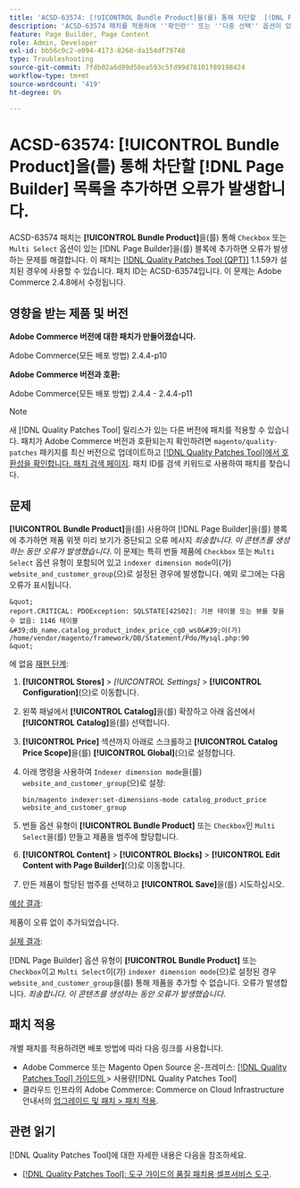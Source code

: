 ```yaml
---
title: 'ACSD-63574: [!UICONTROL Bundle Product]을(를) 통해 차단할  [!DNL Page Builder]  목록을 추가하면 오류가 발생합니다.'
description: 'ACSD-63574 패치를 적용하여 ''확인란'' 또는 ''다중 선택'' 옵션이 있는 **[!UICONTROL Bundle Product]**을(를) 통해 블록에 추가하면 오류가 발생하는 Adobe Commerce 문제를 해결합니다. [!DNL Page Builder] '
feature: Page Builder, Page Content
role: Admin, Developer
exl-id: bb56c0c2-e094-4173-8260-da154df79748
type: Troubleshooting
source-git-commit: 7fdb02a6d89d50ea593c5fd99d78101f89198424
workflow-type: tm+mt
source-wordcount: '419'
ht-degree: 0%

---
```


# ACSD-63574: [!UICONTROL Bundle Product]을(를) 통해 차단할 [!DNL Page Builder] 목록을 추가하면 오류가 발생합니다.

ACSD-63574 패치는 **[!UICONTROL Bundle Product]**&#x200B;을(를) 통해 `Checkbox` 또는 `Multi Select` 옵션이 있는 [!DNL Page Builder]을(를) 블록에 추가하면 오류가 발생하는 문제를 해결합니다. 이 패치는 [[!DNL Quality Patches Tool (QPT)]](/help/tools/quality-patches-tool/quality-patches-tool-to-self-serve-quality-patches.md) 1.1.59가 설치된 경우에 사용할 수 있습니다. 패치 ID는 ACSD-63574입니다. 이 문제는 Adobe Commerce 2.4.8에서 수정됩니다.

## 영향을 받는 제품 및 버전

**Adobe Commerce 버전에 대한 패치가 만들어졌습니다.**

Adobe Commerce(모든 배포 방법) 2.4.4-p10

**Adobe Commerce 버전과 호환:**

Adobe Commerce(모든 배포 방법) 2.4.4 - 2.4.4-p11

>[!NOTE]
>
>새 [!DNL Quality Patches Tool] 릴리스가 있는 다른 버전에 패치를 적용할 수 있습니다. 패치가 Adobe Commerce 버전과 호환되는지 확인하려면 `magento/quality-patches` 패키지를 최신 버전으로 업데이트하고 [[!DNL Quality Patches Tool]에서 호환성을 확인합니다. 패치 검색 페이지](https://experienceleague.adobe.com/tools/commerce-quality-patches/index.html?lang=ko). 패치 ID를 검색 키워드로 사용하여 패치를 찾습니다.

## 문제

**[!UICONTROL Bundle Product]**&#x200B;을(를) 사용하여 [!DNL Page Builder]을(를) 블록에 추가하면 제품 위젯 미리 보기가 중단되고 오류 메시지 *죄송합니다. 이 콘텐츠를 생성하는 동안 오류가 발생했습니다*. 이 문제는 특히 번들 제품에 `Checkbox` 또는 `Multi Select` 옵션 유형이 포함되어 있고 `indexer dimension mode`이(가) `website_and_customer_group`(으)로 설정된 경우에 발생합니다. 예외 로그에는 다음 오류가 표시됩니다.

    &quot;
    report.CRITICAL: PDOException: SQLSTATE[42S02]: 기본 테이블 또는 뷰를 찾을 수 없음: 1146 테이블 &#39;db_name.catalog_product_index_price_cg0_ws0&#39;이(가) /home/vendor/magento/framework/DB/Statement/Pdo/Mysql.php:90
    &quot;
에 없음
<u>재현 단계</u>:

1. **[!UICONTROL Stores]** > *[!UICONTROL Settings]* > **[!UICONTROL Configuration]**(으)로 이동합니다.
1. 왼쪽 패널에서 **[!UICONTROL Catalog]**&#x200B;을(를) 확장하고 아래 옵션에서 **[!UICONTROL Catalog]**&#x200B;을(를) 선택합니다.
1. **[!UICONTROL Price]** 섹션까지 아래로 스크롤하고 **[!UICONTROL Catalog Price Scope]**&#x200B;을(를) **[!UICONTROL Global]**(으)로 설정합니다.
1. 아래 명령을 사용하여 `Indexer dimension mode`을(를) `website_and_customer_group`(으)로 설정:

   `bin/magento indexer:set-dimensions-mode catalog_product_price website_and_customer_group`

1. 번들 옵션 유형이 **[!UICONTROL Bundle Product]** 또는 `Checkbox`인 `Multi Select`을(를) 만들고 제품을 범주에 할당합니다.
1. **[!UICONTROL Content]** > **[!UICONTROL Blocks]** > **[!UICONTROL Edit Content with Page Builder]**(으)로 이동합니다.
1. 만든 제품이 할당된 범주를 선택하고 **[!UICONTROL Save]**&#x200B;을(를) 시도하십시오.

<u>예상 결과</u>:

제품이 오류 없이 추가되었습니다.

<u>실제 결과</u>:

[!DNL Page Builder] 옵션 유형이 **[!UICONTROL Bundle Product]** 또는 `Checkbox`이고 `Multi Select`이(가) `indexer dimension mode`(으)로 설정된 경우 `website_and_customer_group`을(를) 통해 제품을 추가할 수 없습니다. 오류가 발생합니다. *죄송합니다. 이 콘텐츠를 생성하는 동안 오류가 발생했습니다*.


## 패치 적용

개별 패치를 적용하려면 배포 방법에 따라 다음 링크를 사용합니다.

* Adobe Commerce 또는 Magento Open Source 온-프레미스: [[!DNL Quality Patches Tool]  가이드의 &#x200B;](/help/tools/quality-patches-tool/usage.md)> 사용량[!DNL Quality Patches Tool]
* 클라우드 인프라의 Adobe Commerce: Commerce on Cloud Infrastructure 안내서의 [업그레이드 및 패치 > 패치 적용](https://experienceleague.adobe.com/docs/commerce-cloud-service/user-guide/develop/upgrade/apply-patches.html?lang=ko).


## 관련 읽기

[!DNL Quality Patches Tool]에 대한 자세한 내용은 다음을 참조하세요.

* [[!DNL Quality Patches Tool]: 도구 가이드의 품질 패치용 셀프서비스 도구](/help/tools/quality-patches-tool/quality-patches-tool-to-self-serve-quality-patches.md).
